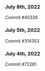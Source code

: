 ### July 8th, 2022

Commit #40328

### July 5th, 2022

Commit #314353


### July 4th, 2022

Commit #72281
